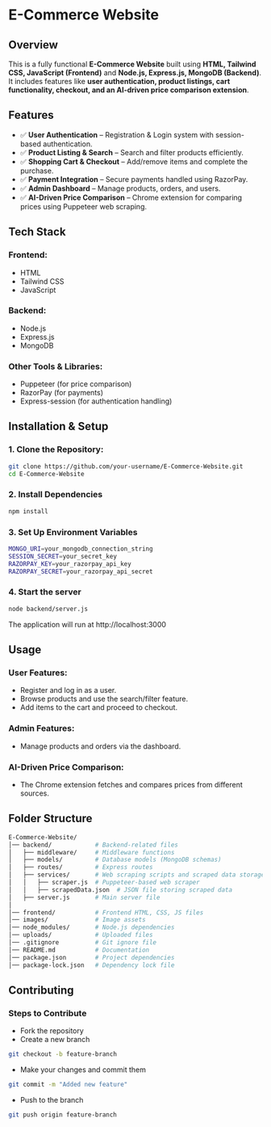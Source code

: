 # E-Commerce Website

## Overview
This is a fully functional **E-Commerce Website** built using **HTML, Tailwind CSS, JavaScript (Frontend)** and **Node.js, Express.js, MongoDB (Backend)**. It includes features like **user authentication, product listings, cart functionality, checkout, and an AI-driven price comparison extension**.

## Features
- ✅ **User Authentication** – Registration & Login system with session-based authentication.  
- ✅ **Product Listing & Search** – Search and filter products efficiently.  
- ✅ **Shopping Cart & Checkout** – Add/remove items and complete the purchase.  
- ✅ **Payment Integration** – Secure payments handled using RazorPay.  
- ✅ **Admin Dashboard** – Manage products, orders, and users.  
- ✅ **AI-Driven Price Comparison** – Chrome extension for comparing prices using Puppeteer web scraping.  

## Tech Stack

### Frontend:
- HTML  
- Tailwind CSS  
- JavaScript  

### Backend:
- Node.js  
- Express.js  
- MongoDB  

### Other Tools & Libraries:
- Puppeteer (for price comparison)  
- RazorPay (for payments)  
- Express-session (for authentication handling)  

## Installation & Setup

### 1. Clone the Repository:
```bash
git clone https://github.com/your-username/E-Commerce-Website.git
cd E-Commerce-Website
```

### 2. Install Dependencies
```bash
npm install
```

### 3. Set Up Environment Variables
```bash
MONGO_URI=your_mongodb_connection_string
SESSION_SECRET=your_secret_key
RAZORPAY_KEY=your_razorpay_api_key
RAZORPAY_SECRET=your_razorpay_api_secret
```

### 4. Start the server
```bash
node backend/server.js
```
The application will run at http://localhost:3000


## Usage

### User Features:
- Register and log in as a user.
- Browse products and use the search/filter feature.
- Add items to the cart and proceed to checkout.
  
### Admin Features:
- Manage products and orders via the dashboard.

### AI-Driven Price Comparison:
- The Chrome extension fetches and compares prices from different sources.


## Folder Structure
```bash
E-Commerce-Website/
│── backend/            # Backend-related files  
│   ├── middleware/     # Middleware functions  
│   ├── models/         # Database models (MongoDB schemas)  
│   ├── routes/         # Express routes  
│   ├── services/       # Web scraping scripts and scraped data storage  
│   │   ├── scraper.js  # Puppeteer-based web scraper  
│   │   ├── scrapedData.json  # JSON file storing scraped data  
│   ├── server.js       # Main server file  
│  
│── frontend/           # Frontend HTML, CSS, JS files  
│── images/             # Image assets  
│── node_modules/       # Node.js dependencies  
│── uploads/            # Uploaded files  
│── .gitignore          # Git ignore file  
│── README.md           # Documentation  
│── package.json        # Project dependencies  
│── package-lock.json   # Dependency lock file  
```





## Contributing
### Steps to Contribute

- Fork the repository
- Create a new branch
```bash
git checkout -b feature-branch
```

- Make your changes and commit them
```bash
git commit -m "Added new feature"
```

- Push to the branch
```bash
git push origin feature-branch
```
